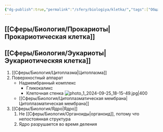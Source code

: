 ```yaml
---
{"dg-publish":true,"permalink":"/sfery/biologiya/kletka/","tags":["Общаябиология"]}
---
```


## [[Сферы/Биология/Прокариоты\|Прокариотическая клетка]]
## [[Сферы/Биология/Эукариоты\|Эукариотическяя клетка]]
1. [[Сферы/Биология/Цитоплазма\|Цитоплазма]]
2. Поверхностный аппарат
	- Надмембранный комплекс
		- Гликокаликс
		- Клеточная стенка
![photo_1_2024-09-25_18-15-49.jpg|400](/img/user/%D0%90%D1%80%D1%85%D0%B8%D0%B2/%D0%9A%D1%8D%D1%88/photo_1_2024-09-25_18-15-49.jpg)
	- [[Сферы/Биология/Цитоплазматическая мембрана\|Цитоплазматическая мембрана]]
3. [[Сферы/Биология/Ядро\|Ядро]]
	1. Не [[Сферы/Биология/Органоиды\|органоид]], потому что непостоянная структура
	2. Ядро разрушается во время деления